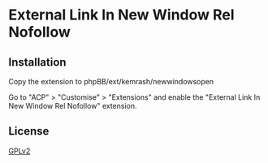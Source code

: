 # External Link In New Window Rel Nofollow

## Installation

Copy the extension to phpBB/ext/kemrash/newwindowsopen

Go to "ACP" > "Customise" > "Extensions" and enable the "External Link In New Window Rel Nofollow" extension.

## License

[GPLv2](license.txt)
